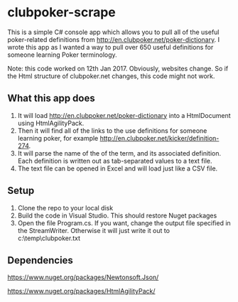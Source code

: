 # clubpoker-scrape

This is a simple C# console app which allows you to pull all of the useful poker-related definitions from http://en.clubpoker.net/poker-dictionary.
I wrote this app as I wanted a way to pull over 650 useful definitions for someone learning Poker terminology.

Note: this code worked on 12th Jan 2017. Obviously, websites change. So if the Html structure of clubpoker.net changes, this code might not work. 

## What this app does

1. It will load http://en.clubpoker.net/poker-dictionary into a HtmlDocument using HtmlAgilityPack. 
1. Then it will find all of the links to the use definitions for someone learning poker, for example http://en.clubpoker.net/kicker/definition-274.
1. It will parse the name of the of the term, and its associated definition. Each definition is written out as tab-separated values to a text file. 
1. The text file can be opened in Excel and will load just like a CSV file.


## Setup

1. Clone the repo to your local disk
1. Build the code in Visual Studio. This should restore Nuget packages
1. Open the file Program.cs. If you want, change the output file specified in the StreamWriter. Otherwise it will just write it out to c:\temp\clubpoker.txt


## Dependencies
https://www.nuget.org/packages/Newtonsoft.Json/

https://www.nuget.org/packages/HtmlAgilityPack/
